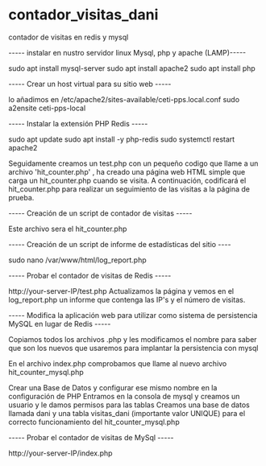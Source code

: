 # contador_visitas_dani
contador de visitas en redis y mysql

----- instalar en nustro servidor linux Mysql, php y apache (LAMP)-----

sudo apt install mysql-server
sudo apt install apache2
sudo apt install php

----- Crear un host virtual para su sitio web -----

lo añadimos en /etc/apache2/sites-available/ceti-pps.local.conf
sudo a2ensite ceti-pps-local

----- Instalar la extensión PHP Redis -----

  sudo apt update
  sudo apt install -y php-redis
  sudo systemctl restart apache2
  
Seguidamente creamos un test.php con un pequeño codigo que llame a un archivo 'hit_counter.php' , ha creado una página web HTML simple que carga un hit_counter.php cuando se visita. A continuación, codificará el hit_counter.php para realizar un seguimiento de las visitas a la página de prueba.

----- Creación de un script de contador de visitas -----

Este archivo sera el hit_counter.php 

----- Creación de un script de informe de estadísticas del sitio ----

sudo nano /var/www/html/log_report.php

----- Probar el contador de visitas de Redis -----

http://your-server-IP/test.php
Actualizamos la página y vemos en el log_report.php un informe que contenga las IP's y el número de visitas.

----- Modifica la aplicación web para utilizar como sistema de persistencia MySQL en lugar de Redis -----

Copiamos todos los archivos .php y les modificamos el nombre para saber que son los nuevos que usaremos para implantar la persistencia con mysql

En el archivo index.php comprobamos que llame al nuevo archivo hit_counter_mysql.php

Crear una Base de Datos y configurar ese mismo nombre en la configuración de PHP
Entramos en la consola de mysql y creamos un usuario y le damos permisos para las tablas
Creamos una base de datos llamada dani y una tabla visitas_dani (importante valor UNIQUE) para el correcto funcionamiento del hit_counter_mysql.php

----- Probar el contador de visitas de MySql -----

http://your-server-IP/index.php
